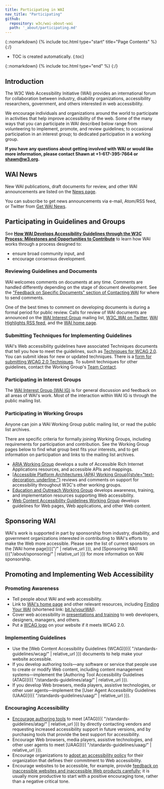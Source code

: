 ```yaml
---
title: Participating in WAI
nav_title: "Participating"
github:
  repository: w3c/wai-about-wai
  path: '_about/participating.md'
---
```


{::nomarkdown}
{% include toc.html type="start" title="Page Contents" %}
{:/}

-   TOC is created automatically.
{:toc}

{::nomarkdown}
{% include toc.html type="end" %}
{:/}

## Introduction

The W3C Web Accessibility Initiative (WAI) provides an international
forum for collaboration between industry, disability organizations,
accessibility researchers, government, and others interested in web
accessibility.

We encourage individuals and organizations around the world to
participate in activities that help improve accessibility of the web.
Some of the many ways that you can participate in WAI described below
range from volunteering to implement, promote, and review guidelines; to
occasional participation in an interest group; to dedicated
participation in a working group.

**If you have any questions about getting involved with WAI or would
like more information, please contact Shawn at +1-617-395-7664 or
<shawn@w3.org>.**

## WAI News

New WAI publications, draft documents for review, and other WAI announcements are listed on the [News page](https://www.w3.org/WAI/news/).

You can subscribe to get news announcements via e-mail, Atom/RSS feed, or Twitter from [Get WAI News](https://www.w3.org/WAI/news/subscribe/).

## Participating in Guidelines and Groups

See [**How WAI Develops Accessibility Guidelines through the W3C
Process: Milestones and Opportunities to
Contribute**](http://www.w3.org/WAI/intro/w3c-process.php) to learn how
WAI works through a process designed to:

-   ensure broad community input, and
-   encourage consensus development.

### Reviewing Guidelines and Documents

WAI welcomes comments on documents at any time. Comments are handled
differently depending on the stage of document development. See the
["Feedback on Specific Documents" section of Contacting
WAI](http://www.w3.org/WAI/contacts#documents) for where to send
comments.

One of the best times to comment on developing documents is during a
formal period for public review. Calls for review of WAI documents are
announced on the [WAI Interest Group](/WAI/IG/) mailing list, [W3C\_WAI
on Twitter](http://twitter.com/w3c_wai), [WAI Highlights RSS
feed](/WAI/highlights/about-rss), and the [WAI home page](/WAI/).

### Submitting Techniques for Implementing Guidelines

WAI's Web accessibility guidelines have associated Techniques documents
that tell you how to meet the guidelines, such as [Techniques for WCAG
2.0](http://www.w3.org/TR/WCAG20-TECHS/). You can submit ideas for new
or updated techniques. There is a [form for submitting WCAG 2.0
Techniques](http://www.w3.org/WAI/GL/WCAG20/TECHS-SUBMIT/). To submit
techniques for other guidelines, contact the Working Group's [Team
Contact](https://www.w3.org/WAI/about/contacting/#wai-staff-contacts).

### Participating in Interest Groups

The [WAI Interest Group (WAI IG)](/WAI/IG) is for general discussion and
feedback on all areas of WAI's work. Most of the interaction within WAI
IG is through the public mailing list.

### Participating in Working Groups

Anyone can join a WAI Working Group public mailing list, or read the
public list archives.

There are specific criteria for formally joining Working Groups,
including requirements for participation and contribution. See the
Working Group pages below to find what group best fits your interests,
and to get information on participation and links to the mailing list
archives.

-   [ARIA Working
    Group](https://www.w3.org/WAI/ARIA/ "link to ARIA WG home page")
    develops a suite of Accessible Rich Internet Applications resources,
    and accessible APIs and mappings.
-   [[Accessible Platform Architectures (APA) Working
    Group]{style="text-decoration: underline;"}](https://www.w3.org/WAI/APA/)
    reviews and comments on support for accessibility throughout W3C's
    other working groups.
-   [Education and Outreach Working Group](/WAI/EO) develops awareness,
    training, and implementation resources supporting Web accessibility.
-   [Web Content Accessibility Guidelines Working Group](/WAI/GL)
    develops guidelines for Web pages, Web applications, and other Web
    content.

## Sponsoring WAI

WAI's work is supported in part by sponsorship from industry,
disability, and government organizations interested in contributing to
WAI's efforts to make the Web more accessible. Please see the list of
current sponsors on the [WAI home page]({{"/" | relative_url }}), and [Sponsoring
WAI]({{"/about/sponsoring/" | relative_url }}) for more information on WAI sponsorship.

## Promoting and Implementing Web Accessibility

### Promoting Awareness

-   Tell people about WAI and web accessibility.
-   Link to [WAI's home page](/WAI) and other relevant resources,
    including [Finding Your WAI](http://www.w3.org/WAI/yourWAI)
    (shortened link: [bit.ly/yourWAI](http://bit.ly/yourWAI)).
-   Cover web accessibility in [presentations and
    training](http://www.w3.org/WAI/train) to web developers, designers,
    managers, and others.
-   Put a [WCAG logo](http://www.w3.org/WAI/WCAG2-Conformance.html) on
    your website if it meets WCAG 2.0.

### Implementing Guidelines

-   Use the [Web Content Accessibility Guidelines
    (WCAG)]({{ "/standards-guidelines/wcag/" | relative_url }}) documents to help make your website
    accessible.
-   If you develop authoring tools—any software or service that people
    use to create or modify Web content, including content management
    systems—implement the [Authoring Tool Accessibility Guidelines
    (ATAG)]({{ "/standards-guidelines/atag/" | relative_url }}).
-   If you develop Web browsers, media players, assistive technologies,
    or other user agents—implement the [User Agent Accessibility
    Guidelines (UAAG)]({{ "/standards-guidelines/uaag/" | relative_url }}).

### Encouraging Accessibility

-   [Encourage authoring tools](/WAI/impl/software) to meet
    [ATAG]({{ "/standards-guidelines/atag/" | relative_url }}) by directly contacting
    vendors and requesting increased accessibility support in future
    versions, and by purchasing tools that provide the best support for
    accessibility.
-   Encourage Web browsers, media players, assistive technologies, and
    other user agents to meet
    [UAAG]({{ "/standards-guidelines/uaag/" | relative_url }}).
-   Encourage organizations to [adopt an accessibility
    policy](/WAI/impl/pol) for their organization that defines their
    commitment to Web accessibility.
-   Encourage websites to be accessible, for example, provide [feedback
    on inaccessible websites and inaccessible Web products
    carefully](http://www.w3.org/WAI/users/inaccessible.html); it is
    usually more productive to start with a positive encouraging tone,
    rather than a negative critical tone.
